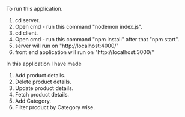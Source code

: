 To run this application.

1. cd server.
2. Open cmd - run this command "nodemon index.js".
3. cd client.
4. Open cmd - run this command "npm install" after that "npm start".
5. server will run on "http://localhost:4000/"
6. front end application will run on "http://localhost:3000/"

In this application I have made
 1. Add product details.
 2. Delete product details.
 3. Update product details.
 4. Fetch product details.
 5. Add Category.
 6. Filter product by Category wise.
